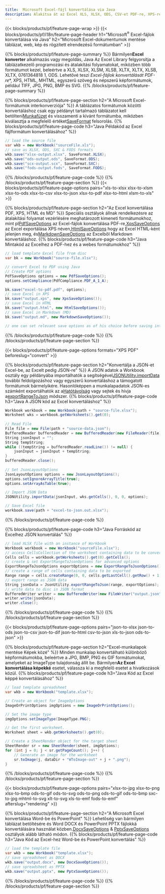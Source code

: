 ```yaml
---
title:  Microsoft Excel-fájl konvertálása via Java
description: Alakítsa át az Excel XLS, XLSX, ODS, CSV-et PDF-re, XPS-re, HTML-re, JPEG-re, JPEG-re, JPEG-re, XLSX-re, 076068-as néhány népszerű formátumra 07606834-néhány sor 0710684-néhány 3934-es formátumra. 1 kód.
---
```

{{< blocks/products/pf/feature-page-wrap >}}
{{< blocks/products/pf/i18n/feature-page-header h1="Microsoft<sup>&reg;</sup> Excel-fájlok konvertálása via Java" h2="Microsoft Excel-dokumentumok mentése táblázat, web, kép és rögzített elrendezésű formátumban" >}}

{{% blocks/products/pf/feature-page-summary %}}
 Bármilyen**Excel konverter** alkalmazás vagy megoldás, Java Az Excel Library felgyorsítja a táblázatkezelő programozási és átalakítási folyamatokat, miközben több formátumot kezel, beleértve a XLS, XLSX, XLSM, XLSB, XLTX, XLTX, XLSB, XLTX, 0761364818 1, ODS. Lehetővé teszi *Excel-fájlok konvertálását PDF-re**, XPS, HTML, MHTML, egyszerű szöveg és népszerű képformátumok, például TIFF, JPG, PNG, BMP és SVG.
{{% /blocks/products/pf/feature-page-summary %}}

{{% blocks/products/pf/feature-page-section h2="A Microsoft Excel-formátumok interkonverziója" %}}
 A táblázatos formátumok közötti konvertáláshoz csak egy példányt tartalmazó táblázatot kell betölteni[Munkafüzet](https://reference.aspose.com/cells/java/com.aspose.cells/Workbook) és visszamenti a kívánt formátumba, miközben kiválasztja a megfelelő értéket[SaveFormat](https://reference.aspose.com/cells/java/com.aspose.cells/SaveFormat) felsorolás.
{{% blocks/products/pf/feature-page-code h3="Java Példakód az Excel fájlformátum konvertálásához" %}}

```cs
// load the source file
var wkb = new Workbook("sourceFile.xls");
// save as XLSX, ODS, SXC & FODS formats
wkb.save("xlsx-output.xlsx", SaveFormat.XLSX);
wkb.save("ods-output.ods", SaveFormat.ODS);
wkb.save("scx-output.scx", SaveFormat.SXC);
wkb.save("fods-output.fods", SaveFormat.FODS);
```
{{% /blocks/products/pf/feature-page-code %}}
{{% /blocks/products/pf/feature-page-section %}}
{{< blocks/products/pf/feature-page-options pairs="xls-to-xlsx xlsx-to-xlsm xlsx-to-ods xlsx-to-csv xlsx-to-json xlsx-to-pdf xlsx-to-html xlsm-to-xls" >}}


{{% blocks/products/pf/feature-page-section h2="Az Excel konvertálása PDF, XPS, HTML és MD" %}}
 Speciális osztályok állnak rendelkezésre az átalakítási folyamat vezérlésére meghatározott kimeneti formátumokhoz, mint pl[PdfSaveOptions](https://reference.aspose.com/cells/java/com.aspose.cells/PdfSaveOptions) az Excel-fájlok konvertálása PDF-re,[XpsSaveOptions](https://reference.aspose.com/cells/java/com.aspose.cells/XpsSaveOptions) az Excel exportálása XPS néven,[HtmlSaveOptions](https://reference.aspose.com/cells/java/com.aspose.cells/HtmlSaveOptions) hogy az Excel HTML-ként jelenjen meg, és[MarkdownSaveOptions](https://reference.aspose.com/cells/java/com.aspose.cells/MarkdownSaveOptions) az Excelből Markdown konvertáláshoz.
{{% blocks/products/pf/feature-page-code h3="Java Mintakód az Excelhez a PDF-hez és a webes formátumokhoz" %}}

```cs
// load template Excel file from disc
var bk = new Workbook("source-file.xlsx");

// convert Excel to PDF using Java
// Create PDF options
PdfSaveOptions options = new PdfSaveOptions();
options.setCompliance(PdfCompliance.PDF_A_1_A);

bk.save("excel-to-pdf.pdf", options);
// save Excel in XPS
bk.save("output.xps", new XpsSaveOptions());
// save Excel in HTML
bk.save("output.html", new HtmlSaveOptions());
// save Excel in Markdown (MD)
bk.save("output.md", new MarkdownSaveOptions());

// one can set relevant save options as of his choice before saving into relevant format
```
{{% /blocks/products/pf/feature-page-code %}}
{{% /blocks/products/pf/feature-page-section %}}

{{< blocks/products/pf/feature-page-options formats="XPS PDF" beforeslug="convert" >}}

{{% blocks/products/pf/feature-page-section h2="Konvertálja a JSON-et Excel-be, az Excelt pedig JSON-re" %}}
 A JSON adatok a Workbook osztály egy példányába importálhatók a segítségével[JSONUtility.importData](https://reference.aspose.com/cells/java/com.aspose.cells/jsonutility#importData) további feldolgozáshoz vagy egyszerű konvertáláshoz a támogatott formátumok bármelyikére. Hasonlóképpen a munkalapadatok JSON-es számként exportálhatók az a[Hatótávolság](https://reference.aspose.com/cells/java/com.aspose.cells/range) vagy sejtek és hívja a[exportRangeToJson](https://reference.aspose.com/cells/java/com.aspose.cells/jsonutility) módszer.
{{% blocks/products/pf/feature-page-code h3="Java A JSON kód az Excel konvertáláshoz" %}}
```cs
Workbook workbook = new Workbook(path + "source-file.xlsx");
Worksheet wks = workbook.getWorksheets().get(0);
		
// Read File
File file = new File(path + "source-data.json");
BufferedReader bufferedReader = new BufferedReader(new FileReader(file));
String jsonInput = "";
String tempString;
while ((tempString = bufferedReader.readLine()) != null) {
	jsonInput = jsonInput + tempString; 
}
bufferedReader.close();
							
// Set JsonLayoutOptions
JsonLayoutOptions options = new JsonLayoutOptions();
options.setIgnoreArrayTitle(true);
options.setArrayAsTable(true);

// Import JSON Data
JSONUtility.importData(jsonInput, wks.getCells(), 0, 0, options);

// Save Excel file
workbook.save(path + "excel-to-json.out.xlsx");
```
{{% /blocks/products/pf/feature-page-code %}}

{{% blocks/products/pf/feature-page-code h3="Java Forráskód az Excelhez JSON konvertálás" %}}
```cs
// load XLSX file with an instance of Workbook
Workbook workbook = new Workbook("sourceFile.xlsx");
// access CellsCollection of the worksheet containing data to be converted
Cells cells = workbook.getWorksheets().get(0).getCells();
// create & set ExportRangeToJsonOptions for advanced options
ExportRangeToJsonOptions exportOptions = new ExportRangeToJsonOptions();
// create a range of cells containing data to be exported
Range range = cells.createRange(0, 0, cells.getLastCell().getRow() + 1, cells.getLastCell().getColumn() + 1);
// export range as JSON data
String jsonData = JsonUtility.exportRangeToJson(range, exportOptions);
// write data to disc in JSON format
BufferedWriter writer = new BufferedWriter(new FileWriter("output.json"));
writer.write(jsonData);
writer.close();    
```
{{% /blocks/products/pf/feature-page-code %}}
{{% /blocks/products/pf/feature-page-section %}}

{{< blocks/products/pf/feature-page-options pairs="json-to-xlsx json-to-ods json-to-csv json-to-dif json-to-html csv-to-json xls-to-json ods-to-json" >}}

{{% blocks/products/pf/feature-page-section h2="Excel-munkalapok mentése Képek közé" %}}
 Minden munkalap konvertálható különböző képformátumokba, beleértve a JPG, BMP, PNG és GIF formátumokat, amelyeket az ImageType tulajdonság állít be. Bármilyen**Az Excel konvertálása képekké** esetet, válassza ki a megfelelő esetet a hivatkozások közül.
{{% blocks/products/pf/feature-page-code h3="Java Kód az Excel képpé konvertálásához" %}}
```cs
// load template spreadsheet
var wkb = new Workbook("template.xlsx");

// Create an object for ImageOptions
ImageOrPrintOptions imgOptions = new ImageOrPrintOptions();

// Set the image type
imgOptions.setImageType(ImageType.PNG);

// Get the first worksheet.
Worksheet sheet = wkb.getWorksheets().get(0);

// Create a SheetRender object for the target sheet
SheetRender sr = new SheetRender(sheet, imgOptions);
for (int j = 0; j < sr.getPageCount(); j++) {
	// Generate an image for the worksheet
	sr.toImage(j, dataDir + "WToImage-out" + j + ".png");
}
```
{{% /blocks/products/pf/feature-page-code %}}
{{% /blocks/products/pf/feature-page-section %}}

{{< blocks/products/pf/feature-page-options pairs="xlsx-to-jpg xlsx-to-png xlsx-to-bmp ods-to-gif ods-to-svg ods-to-png ods-to-gif ods-to-bmp sxc-to-jpg mhtml-to-svg xlt-to-svg xls-to-emf fods-to-emf" afterslug="rendering" >}}

{{% blocks/products/pf/feature-page-section h2="A Microsoft Excel konvertálása Word-be és PowerPoint" %}}
 Lehetőség van bármilyen táblázat betöltésére és Word DOCX és PowerPoint PPTX fájlokká konvertálására használat közben.[DocxSaveOptions](https://reference.aspose.com/cells/java/com.aspose.cells/DocxSaveOptions) & [PptxSaveOptions](https://reference.aspose.com/cells/java/com.aspose.cells/PptxSaveOptions) osztályok alább látható módon.
{{% blocks/products/pf/feature-page-code h3="Java Kód az Excel-hez Word-be és PowerPoint konvertálás" %}}
```cs
// load the template file
var wkb = new Workbook("template.xlsx");
// save spreadsheet as DOCX
wkb.save("output.docx", new DocxSaveOptions());
// save spreadsheet as PPTX
wkb.save("output.pptx", new PptxSaveOptions());
```
{{% /blocks/products/pf/feature-page-code %}}
{{% /blocks/products/pf/feature-page-section %}}
